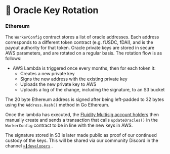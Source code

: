 # 🔮 Oracle Key Rotation

### Ethereum

The `WorkerConfig` contract stores a list of oracle addresses. Each address corresponds to a different token contract (e.g. fUSDC, fDAI), and is the payout authority for that token. Oracle private keys are stored in secure AWS parameters, and are rotated on a regular basis. The rotation flow is as follows:

* AWS Lambda is triggered once every months, then for each token it:
  * Creates a new private key
  * Signs the new address with the existing private key
  * Uploads the new private key to AWS
  * Uploads a log of the change, including the signature, to an S3 bucket

The 20 byte Ethereum address is signed after being left-padded to 32 bytes using the `Address.Hash()` method in Go Ethereum.

Once the lambda has executed, the [Fluidity Multisig account holders](../fundamentals/advisory-team.md) then manually create and sends a transaction that calls `updateOracles()` in the `WorkerConfig` contract to be in line with the new keys in AWS.&#x20;

The signature stored in S3 is later made public as proof of our continued custody of the keys. This will be shared via our community Discord in the channel [`⌨┃developers`](https://discord.com/channels/845326901437399071/1016511365621489664) .&#x20;
